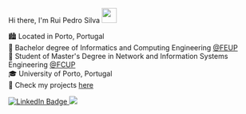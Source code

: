 Hi there, I'm Rui Pedro Silva <img src="https://raw.githubusercontent.com/MartinHeinz/MartinHeinz/master/wave.gif" width="30px" height="30px" />

🏙️ Located in Porto, Portugal <br>
📖 Bachelor degree of Informatics and Computing Engineering [@FEUP](https://sigarra.up.pt/feup/pt/web_page.inicial) <br>
📖 Student of Master's Degree in Network and Information Systems Engineering [@FCUP](https://sigarra.up.pt/fcup/pt/web_page.inicial)<br>
🎓 University of Porto, Portugal <br>
📔 Check my projects [here](https://github.com/Rui-Pedro-Borges-Silva/projects) <br>

<a href="www.linkedin.com/in/rui-pedro-borges-silva/">
  <img src="https://img.shields.io/badge/LinkedIn-0077B5?style=for-the-badge&logo=linkedin&logoColor=white" alt="LinkedIn Badge"/>
</a>

<a href = "mailto:rpbs062@gmail.com">
  <img src="https://img.shields.io/badge/Gmail-D14836?style=for-the-badge&logo=gmail&logoColor=white" target="_blank"/>
</a>
